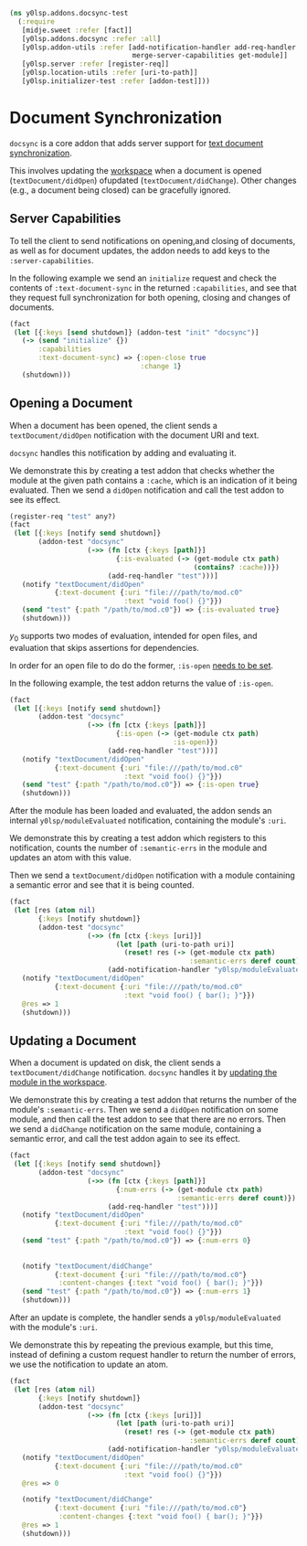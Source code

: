 ```clojure
(ns y0lsp.addons.docsync-test
  (:require
   [midje.sweet :refer [fact]]
   [y0lsp.addons.docsync :refer :all]
   [y0lsp.addon-utils :refer [add-notification-handler add-req-handler
                              merge-server-capabilities get-module]]
   [y0lsp.server :refer [register-req]]
   [y0lsp.location-utils :refer [uri-to-path]]
   [y0lsp.initializer-test :refer [addon-test]]))

```
# Document Synchronization

`docsync` is a core addon that adds server support for [text document
synchronization](https://microsoft.github.io/language-server-protocol/specifications/lsp/3.17/specification/#textDocument_synchronization).

This involves updating the [workspace](workspace.md) when a document is
opened (`textDocument/didOpen`) ofupdated (`textDocument/didChange`). Other
changes (e.g., a document being closed) can be gracefully ignored.

## Server Capabilities

To tell the client to send notifications on opening,and closing of documents,
as well as for document updates, the addon needs to add keys to the
`:server-capabilities`.

In the following example we send an `initialize` request and check the
contents of `:text-document-sync` in the returned `:capabilities`, and see
that they request full synchronization for both opening, closing and changes
of documents.
```clojure
(fact
 (let [{:keys [send shutdown]} (addon-test "init" "docsync")]
   (-> (send "initialize" {})
       :capabilities
       :text-document-sync) => {:open-close true
                                :change 1}
   (shutdown)))

```
## Opening a Document

When a document has been opened, the client sends a `textDocument/didOpen`
notification with the document URI and text.

`docsync` handles this notification by adding and evaluating it.

We demonstrate this by creating a test addon that checks whether the module
at the given path contains a `:cache`, which is an indication of it being
evaluated. Then we send a `didOpen` notification and call the test addon to
see its effect.
```clojure
(register-req "test" any?)
(fact
 (let [{:keys [notify send shutdown]}
       (addon-test "docsync"
                   (->> (fn [ctx {:keys [path]}]
                          {:is-evaluated (-> (get-module ctx path)
                                             (contains? :cache))})
                        (add-req-handler "test")))]
   (notify "textDocument/didOpen"
           {:text-document {:uri "file:///path/to/mod.c0"
                            :text "void foo() {}"}})
   (send "test" {:path "/path/to/mod.c0"}) => {:is-evaluated true}
   (shutdown)))

```
$y_0$ supports two modes of evaluation, intended for open files, and
evaluation that skips assertions for dependencies.

In order for an open file to do do the former, `:is-open` [needs to be
set](initializer.md#error-handling).

In the following example, the test addon returns the value of `:is-open`.
```clojure
(fact
 (let [{:keys [notify send shutdown]}
       (addon-test "docsync"
                   (->> (fn [ctx {:keys [path]}]
                          {:is-open (-> (get-module ctx path)
                                        :is-open)})
                        (add-req-handler "test")))]
   (notify "textDocument/didOpen"
           {:text-document {:uri "file:///path/to/mod.c0"
                            :text "void foo() {}"}})
   (send "test" {:path "/path/to/mod.c0"}) => {:is-open true}
   (shutdown)))

```
After the module has been loaded and evaluated, the addon sends an internal
`y0lsp/moduleEvaluated` notification, containing the module's `:uri`.

We demonstrate this by creating a test addon which registers to this
notification, counts the number of `:semantic-errs` in the module and updates
an atom with this value.

Then we send a `textDocument/didOpen` notification with a module containing a
semantic error and see that it is being counted.
```clojure
(fact
 (let [res (atom nil)
       {:keys [notify shutdown]}
       (addon-test "docsync"
                   (->> (fn [ctx {:keys [uri]}]
                          (let [path (uri-to-path uri)]
                            (reset! res (-> (get-module ctx path)
                                            :semantic-errs deref count))))
                        (add-notification-handler "y0lsp/moduleEvaluated")))]
   (notify "textDocument/didOpen"
           {:text-document {:uri "file:///path/to/mod.c0"
                            :text "void foo() { bar(); }"}})
   @res => 1
   (shutdown)))

```
## Updating a Document

When a document is updated on disk, the client sends a
`textDocument/didChange` notification. `docsync` handles it by [updating the
module in the workspace](workspace.md#module-updates).

We demonstrate this by creating a test addon that returns the number of the
module's `:semantic-errs`. Then we send a `didOpen` notification on some
module, and then call the test addon to see that there are no errors. Then we
send a `didChange` notification on the same module, containing a semantic
error, and call the test addon again to see its effect.
```clojure
(fact
 (let [{:keys [notify send shutdown]}
       (addon-test "docsync"
                   (->> (fn [ctx {:keys [path]}]
                          {:num-errs (-> (get-module ctx path)
                                         :semantic-errs deref count)})
                        (add-req-handler "test")))]
   (notify "textDocument/didOpen"
           {:text-document {:uri "file:///path/to/mod.c0"
                            :text "void foo() {}"}})
   (send "test" {:path "/path/to/mod.c0"}) => {:num-errs 0}
   
   
   (notify "textDocument/didChange"
           {:text-document {:uri "file:///path/to/mod.c0"}
            :content-changes {:text "void foo() { bar(); }"}})
   (send "test" {:path "/path/to/mod.c0"}) => {:num-errs 1} 
   (shutdown)))

```
After an update is complete, the handler sends a `y0lsp/moduleEvaluated` with
the module's `:uri`.

We demonstrate this by repeating the previous example, but this time, instead
of defining a custom request handler to return the number of errors, we use
the notification to update an atom.
```clojure
(fact
 (let [res (atom nil)
       {:keys [notify shutdown]}
       (addon-test "docsync"
                   (->> (fn [ctx {:keys [uri]}]
                          (let [path (uri-to-path uri)]
                            (reset! res (-> (get-module ctx path)
                                            :semantic-errs deref count))))
                        (add-notification-handler "y0lsp/moduleEvaluated")))]
   (notify "textDocument/didOpen"
           {:text-document {:uri "file:///path/to/mod.c0"
                            :text "void foo() {}"}})
   @res => 0

   (notify "textDocument/didChange"
           {:text-document {:uri "file:///path/to/mod.c0"}
            :content-changes {:text "void foo() { bar(); }"}})
   @res => 1
   (shutdown)))
```

